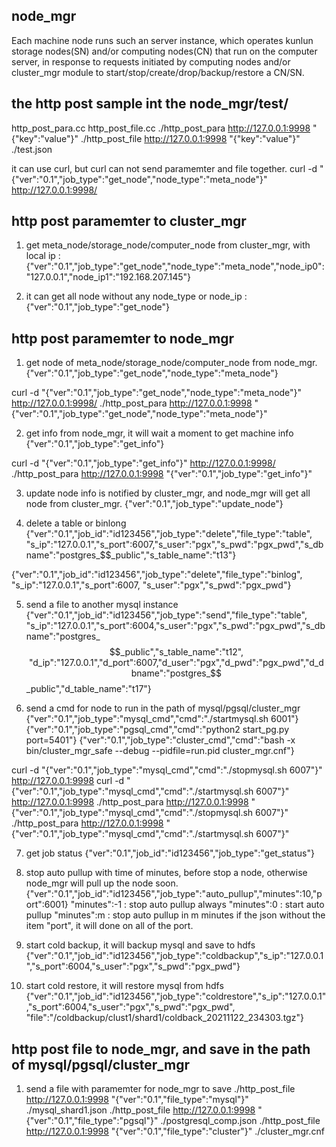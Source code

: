 ## node_mgr

Each machine node runs such an server instance, which operates kunlun storage nodes(SN) and/or computing nodes(CN) that run on the computer server, in response to requests initiated by computing nodes and/or cluster_mgr module to start/stop/create/drop/backup/restore a CN/SN. 


## the http post sample int the node_mgr/test/

http_post_para.cc
http_post_file.cc
./http_post_para http://127.0.0.1:9998 "{\"key\":\"value\"}"
./http_post_file http://127.0.0.1:9998 "{\"key\":\"value\"}" ./test.json

it can use curl, but curl can not send paramemter and file together.
curl -d "{\"ver\":\"0.1\",\"job_type\":\"get_node\",\"node_type\":\"meta_node\"}" http://127.0.0.1:9998/


## http post paramemter to cluster_mgr

1. get meta_node/storage_node/computer_node from cluster_mgr, with local ip :
{"ver":"0.1","job_type":"get_node","node_type":"meta_node","node_ip0":"127.0.0.1","node_ip1":"192.168.207.145"}

2. it can get all node without any node_type or node_ip :
{"ver":"0.1","job_type":"get_node"}


## http post paramemter to node_mgr

1. get node of meta_node/storage_node/computer_node from node_mgr.
{"ver":"0.1","job_type":"get_node","node_type":"meta_node"}

curl -d "{\"ver\":\"0.1\",\"job_type\":\"get_node\",\"node_type\":\"meta_node\"}" http://127.0.0.1:9998/
./http_post_para http://127.0.0.1:9998 "{\"ver\":\"0.1\",\"job_type\":\"get_node\",\"node_type\":\"meta_node\"}"

2. get info from node_mgr, it will wait a moment to get machine info
{"ver":"0.1","job_type":"get_info"}

curl -d "{\"ver\":\"0.1\",\"job_type\":\"get_info\"}" http://127.0.0.1:9998/
./http_post_para http://127.0.0.1:9998 "{\"ver\":\"0.1\",\"job_type\":\"get_info\"}"

3. update node info is notified by cluster_mgr, and node_mgr will get all node from cluster_mgr.
{"ver":"0.1","job_type":"update_node"}

4. delete a table or binlong
{"ver":"0.1","job_id":"id123456","job_type":"delete","file_type":"table",
"s_ip":"127.0.0.1","s_port":6007,"s_user":"pgx","s_pwd":"pgx_pwd","s_dbname":"postgres_$$_public","s_table_name":"t13"}

{"ver":"0.1","job_id":"id123456","job_type":"delete","file_type":"binlog",
"s_ip":"127.0.0.1","s_port":6007, "s_user":"pgx","s_pwd":"pgx_pwd"}

5. send a file to another mysql instance
{"ver":"0.1","job_id":"id123456","job_type":"send","file_type":"table",
"s_ip":"127.0.0.1","s_port":6004,"s_user":"pgx","s_pwd":"pgx_pwd","s_dbname":"postgres_$$_public","s_table_name":"t12",
"d_ip":"127.0.0.1","d_port":6007,"d_user":"pgx","d_pwd":"pgx_pwd","d_dbname":"postgres_$$_public","d_table_name":"t17"}

6. send a cmd for node to run in the path of mysql/pgsql/cluster_mgr
{"ver":"0.1","job_type":"mysql_cmd","cmd":"./startmysql.sh 6001"}
{"ver":"0.1","job_type":"pgsql_cmd","cmd":"python2 start_pg.py port=5401"}
{"ver":"0.1","job_type":"cluster_cmd","cmd":"bash -x bin/cluster_mgr_safe --debug --pidfile=run.pid cluster_mgr.cnf"}

curl -d "{\"ver\":\"0.1\",\"job_type\":\"mysql_cmd\",\"cmd\":\"./stopmysql.sh 6007\"}" http://127.0.0.1:9998
curl -d "{\"ver\":\"0.1\",\"job_type\":\"mysql_cmd\",\"cmd\":\"./startmysql.sh 6007\"}" http://127.0.0.1:9998
./http_post_para http://127.0.0.1:9998 "{\"ver\":\"0.1\",\"job_type\":\"mysql_cmd\",\"cmd\":\"./stopmysql.sh 6007\"}"
./http_post_para http://127.0.0.1:9998 "{\"ver\":\"0.1\",\"job_type\":\"mysql_cmd\",\"cmd\":\"./startmysql.sh 6007\"}"

7. get job status
{"ver":"0.1","job_id":"id123456","job_type":"get_status"}

8. stop auto pullup with time of minutes, before stop a node, otherwise node_mgr will pull up the node soon.
{"ver":"0.1","job_id":"id123456","job_type":"auto_pullup","minutes":10,"port":6001}
"minutes":-1	:  stop auto pullup always
"minutes":0	:  start auto pullup
"minutes":m	:  stop auto pullup in m minutes
if the json without the item "port", it will done on all of the port.

9. start cold backup, it will backup mysql and save to hdfs
{"ver":"0.1","job_id":"id123456","job_type":"coldbackup","s_ip":"127.0.0.1","s_port":6004,"s_user":"pgx","s_pwd":"pgx_pwd"}

10. start cold restore, it will restore mysql from hdfs
{"ver":"0.1","job_id":"id123456","job_type":"coldrestore","s_ip":"127.0.0.1","s_port":6004,"s_user":"pgx","s_pwd":"pgx_pwd",
"file":"/coldbackup/clust1/shard1/coldback_20211122_234303.tgz"}


## http post file to node_mgr, and save in the path of mysql/pgsql/cluster_mgr

1. send a file with paramemter for node_mgr to save
./http_post_file http://127.0.0.1:9998 "{\"ver\":\"0.1\",\"file_type\":\"mysql\"}" ./mysql_shard1.json
./http_post_file http://127.0.0.1:9998 "{\"ver\":\"0.1\",\"file_type\":\"pgsql\"}" ./postgresql_comp.json
./http_post_file http://127.0.0.1:9998 "{\"ver\":\"0.1\",\"file_type\":\"cluster\"}" ./cluster_mgr.cnf



